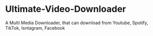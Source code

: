 # Ultimate-Video-Downloader
A Multi Media Downloader, that can download from Youtube, Spotify, TikTok, Isntagram, Facebook
